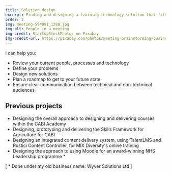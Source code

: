 ```yaml
---
title: Solution design
excerpt: Finding and designing a learning technology solution that fits your existing landscape, your needs and your people
order: 2
img: meeting-594091_1280.jpg
img-alt: People in a meeting
img-credit: StartupStockPhotos on Pixabay
img-credit-url: https://pixabay.com/photos/meeting-brainstorming-business-594091/
---
```

I can help you:

- Review your current people, processes and technology
- Define your problems
- Design new solutions
- Plan a roadmap to get to your future state
- Ensure clear communication between technical and non-technical audiences

## Previous projects

- Designing the overall approach to designing and delivering courses within the CABI Academy
- Designing, prototyping and delivering the Skills Framework for Agriculture for CABI
- Designing an integrated content delivery system, using TalentLMS and Rustici Content Controller, for MIX Diversity's online training
- Designing the approach to using Moodle for an award-winning NHS Leadership programme *

[ * Done under my old business name: Wyver Solutions Ltd ]